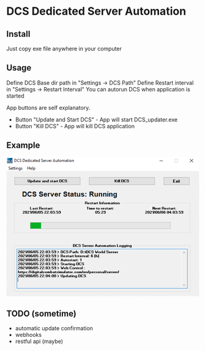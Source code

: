 # DCS Dedicated Server Automation

## Install
Just copy exe file anywhere in your computer

## Usage

Define DCS Base dir path in "Settings -> DCS Path"
Define Restart interval in "Settings -> Restart Interval"
You can autorun DCS when application is started

App buttons are self explanatory.

- Button "Update and Start DCS" - App will start DCS_updater.exe
- Button "Kill DCS" - App will kill DCS application

## Example
![alt Example image](ddsa_example.png)

## TODO (sometime)
- automatic update confirmation
- webhooks
- restful api (maybe)
